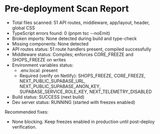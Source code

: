 # Pre-deployment Scan Report

- Total files scanned: 51 API routes, middleware, app/layout, header, global CSS
- TypeScript errors found: 0 (pnpm tsc --noEmit)
- Broken imports: None detected during build and type-check
- Missing components: None detected
- API routes status: 51 route handlers present, compiled successfully
- Middleware status: Compiles; enforces CORE_FREEZE and SHOPS_FREEZE on writes
- Environment variables status:
  - .env.local: present
  - Required (verify on Netlify): SHOPS_FREEZE, CORE_FREEZE, NEXT_PUBLIC_SUPABASE_URL, NEXT_PUBLIC_SUPABASE_ANON_KEY, SUPABASE_SERVICE_ROLE_KEY, NEXT_TELEMETRY_DISABLED
- Build status: SUCCESS (next build)
- Dev server status: RUNNING (started with freezes enabled)

Recommended fixes:
- None blocking. Keep freezes enabled in production until post-deploy verification.
